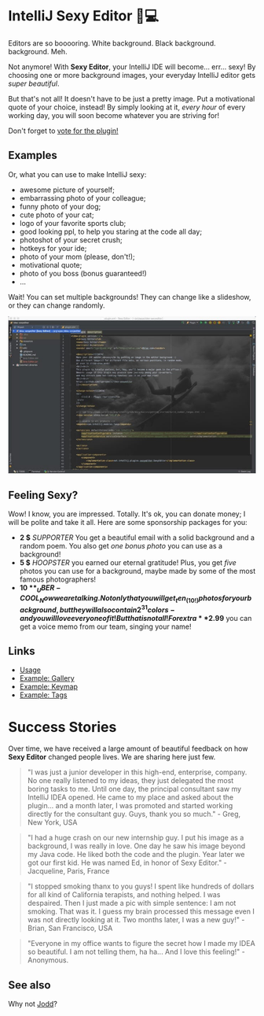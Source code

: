 # IntelliJ Sexy Editor 💟💻

Editors are so booooring. White background. Black background.
<Choose-your-color-here/> background. Meh.

Not anymore! With **Sexy Editor**, your IntelliJ IDE will become...
err... sexy! By choosing one or more background images, your
everyday IntelliJ editor gets _super beautiful_.

But that's not all! It doesn't have to be just a pretty image.
Put a motivational quote of your choice, instead! By simply looking
at it, _every hour_ of every working day, you will soon become
whatever you are striving for!

Don't forget to [vote for the plugin!](https://plugins.jetbrains.com/plugin/1833-sexy-editor)

## Examples

Or, what you can use to make IntelliJ sexy:

+ awesome picture of yourself;
+ embarrassing photo of your colleague;
+ funny photo of your dog;
+ cute photo of your cat;
+ logo of your favorite sports club;
+ good looking ppl, to help you staring at the code all day;
+ photoshot of your secret crush;
+ hotkeys for your ide;
+ photo of your mom (please, don't!);
+ motivational quote;
+ photo of you boss (bonus guaranteed!)
+ ...

Wait! You can set multiple backgrounds! They can change like
a slideshow, or they can change randomly.

![](sexyeditor.jpg)

## Feeling Sexy?

Wow! I know, you are impressed. Totally. It's ok, you can donate
money; I will be polite and take it all. Here are some sponsorship
packages for you:

+ **2 $** _SUPPORTER_
  You get a beautiful email with a solid background
  and a random poem. You also get _one bonus photo_ you can use as a
  background!
+ **5 $** _HOOPSTER_
  you earned our eternal gratitude! Plus, you get _five_ photos
  you can use for a background, maybe made by some of the most
  famous photographers!
+ **10 $** _UBER-COOL_
  Now we are talking. Not only that you will get _ten_ (10!) photos
  for your background, but they will also contain 2^31 colors -
  and you will love every one of it! But that is not all!
  For extra **2.99$** you can get a voice memo from our
  team, singing your name!

## Links

+ [Usage](doc/Usage.md)
+ [Example: Gallery](doc/ExampleGallery.md)
+ [Example: Keymap](doc/ExampleKeymap.md)
+ [Example: Tags](doc/ExampleTags.md)

# Success Stories

Over time, we have received a large amount of beautiful feedback on how **Sexy Editor** changed people lives. We are sharing here just few.

> "I was just a junior developer in this high-end, enterprise, company. No one really listened to my ideas, they just delegated the most boring tasks to me. Until one day, the principal consultant saw my IntelliJ IDEA opened. He came to my place and asked about the plugin... and a month later, I was promoted and started working directly for the consultant guy. Guys, thank you so much." - Greg, New York, USA

> "I had a huge crash on our new internship guy. I put his image as a background, I was really in love. One day he saw his image beyond my Java code. He liked both the code and the plugin. Year later we got our first kid. He was named Ed, in honor of Sexy Editor." - Jacqueline, Paris, France

> "I stopped smoking thanx to you guys! I spent like hundreds of dollars for all kind of California terapists, and nothing helped. I was despaired. Then I just made a pic with simple sentence: I am not smoking. That was it. I guess my brain processed this message even I was not directly looking at it. Two months later, I was a new guy!" - Brian, San Francisco, USA

> "Everyone in my office wants to figure the secret how I made my IDEA so beautiful. I am not telling them, ha ha... And I love this feeling!" - Anonymous.


## See also

Why not [Jodd](http://jodd.org)?
